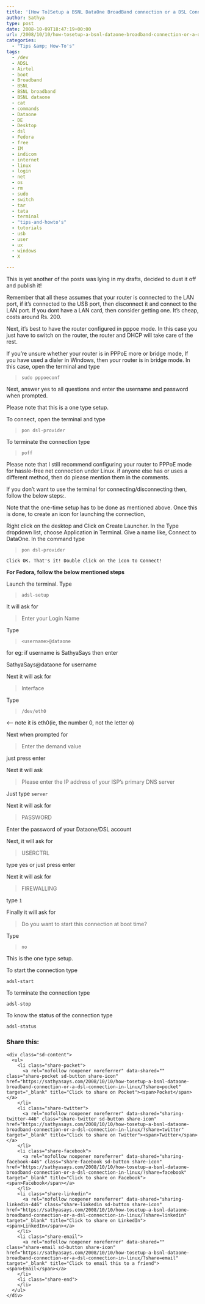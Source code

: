 ```yaml
---
title: '[How To]Setup a BSNL DataOne BroadBand connection or a DSL Connection in Linux'
author: Sathya
type: post
date: 2008-10-09T18:47:19+00:00
url: /2008/10/10/how-tosetup-a-bsnl-dataone-broadband-connection-or-a-dsl-connection-in-linux/
categories:
  - "Tips &amp; How-To's"
tags:
  - /dev
  - ADSL
  - Airtel
  - boot
  - Broadband
  - BSNL
  - BSNL broadband
  - BSNL dataone
  - cat
  - commands
  - Dataone
  - DE
  - Desktop
  - dsl
  - Fedora
  - free
  - IM
  - indicom
  - internet
  - linux
  - login
  - net
  - os
  - rm
  - sudo
  - switch
  - tar
  - tata
  - terminal
  - "tips-and-howto's"
  - tutorials
  - usb
  - user
  - ux
  - windows
  - X

---
```

This is yet another of the posts was lying in my drafts, decided to dust it off and publish it!

Remember that all these assumes that your router is connected to the LAN port, if it&#8217;s connected to the USB port, then disconnect it and connect to the LAN port. If you dont have a LAN card, then consider getting one. It&#8217;s cheap, costs around Rs. 200. 

Next, it&#8217;s best to have the router configured in pppoe mode. In this case you just have to switch on the router, the router and DHCP will take care of the rest. 

If you&#8217;re unsure whether your router is in PPPoE more or bridge mode, If you have used a dialer in Windows, then your router is in bridge mode. In this case, open the terminal and type 

> `sudo pppoeconf`

Next, answer yes to all questions and enter the username and password when prompted. 
  
Please note that this is a one type setup. 

To connect, open the terminal and type 

> `pon dsl-provider`

To terminate the connection type 

> `poff`

Please note that I still recommend configuring your router to PPPoE mode for hassle-free net connection under Linux. if anyone else has or uses a different method, then do please mention them in the comments.

If you don&#8217;t want to use the terminal for connecting/disconnecting then, follow the below steps:.
  
Note that the one-time setup has to be done as mentioned above. Once this is done, to create an icon for launching the connection, 
  
Right click on the desktop and Click on Create Launcher. In the Type dropdown list, choose Application in Terminal. Give a name like, Connect to DataOne. In the command type 

> `pon dsl-provider`

`Click OK. That's it! Double click on the icon to Connect!`

**For Fedora, follow the below mentioned steps**

Launch the terminal. Type 

> `adsl-setup`

It will ask for

> Enter your Login Name

Type

> `<username>@dataone`

for eg: if username is SathyaSays then enter 
  
SathyaSays@dataone for username 
  
Next it will ask for

> Interface

Type

> `/dev/eth0`

<&#8211; note it is eth0(ie, the number 0, not the letter o) 

Next when prompted for 

> Enter the demand value

just press enter 

Next it will ask 

> Please enter the IP address of your ISP&#8217;s primary DNS server

Just type `server`
  
Next it will ask for

> PASSWORD

Enter the password of your Dataone/DSL account

Next, it will ask for

> USERCTRL

type yes or just press enter 
  
Next it will ask for

> FIREWALLING

type `1`
  
Finally it will ask for 

> Do you want to start this connection at boot time?

Type

> `no`

This is the one type setup. 
  
To start the connection type 
  
`adsl-start`

To terminate the connection type 
  
`adsl-stop`
  
To know the status of the connection type 
  
`adsl-status`

<div class="sharedaddy sd-sharing-enabled">
  <div class="robots-nocontent sd-block sd-social sd-social-icon-text sd-sharing">
    <h3 class="sd-title">
      Share this:
    </h3>
    
    <div class="sd-content">
      <ul>
        <li class="share-pocket">
          <a rel="nofollow noopener noreferrer" data-shared="" class="share-pocket sd-button share-icon" href="https://sathyasays.com/2008/10/10/how-tosetup-a-bsnl-dataone-broadband-connection-or-a-dsl-connection-in-linux/?share=pocket" target="_blank" title="Click to share on Pocket"><span>Pocket</span></a>
        </li>
        <li class="share-twitter">
          <a rel="nofollow noopener noreferrer" data-shared="sharing-twitter-446" class="share-twitter sd-button share-icon" href="https://sathyasays.com/2008/10/10/how-tosetup-a-bsnl-dataone-broadband-connection-or-a-dsl-connection-in-linux/?share=twitter" target="_blank" title="Click to share on Twitter"><span>Twitter</span></a>
        </li>
        <li class="share-facebook">
          <a rel="nofollow noopener noreferrer" data-shared="sharing-facebook-446" class="share-facebook sd-button share-icon" href="https://sathyasays.com/2008/10/10/how-tosetup-a-bsnl-dataone-broadband-connection-or-a-dsl-connection-in-linux/?share=facebook" target="_blank" title="Click to share on Facebook"><span>Facebook</span></a>
        </li>
        <li class="share-linkedin">
          <a rel="nofollow noopener noreferrer" data-shared="sharing-linkedin-446" class="share-linkedin sd-button share-icon" href="https://sathyasays.com/2008/10/10/how-tosetup-a-bsnl-dataone-broadband-connection-or-a-dsl-connection-in-linux/?share=linkedin" target="_blank" title="Click to share on LinkedIn"><span>LinkedIn</span></a>
        </li>
        <li class="share-email">
          <a rel="nofollow noopener noreferrer" data-shared="" class="share-email sd-button share-icon" href="https://sathyasays.com/2008/10/10/how-tosetup-a-bsnl-dataone-broadband-connection-or-a-dsl-connection-in-linux/?share=email" target="_blank" title="Click to email this to a friend"><span>Email</span></a>
        </li>
        <li class="share-end">
        </li>
      </ul>
    </div>
  </div>
</div>